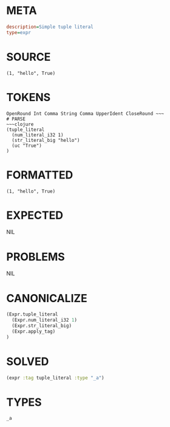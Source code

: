 # META
~~~ini
description=Simple tuple literal
type=expr
~~~
# SOURCE
~~~roc
(1, "hello", True)
~~~
# TOKENS
~~~text
OpenRound Int Comma String Comma UpperIdent CloseRound ~~~
# PARSE
~~~clojure
(tuple_literal
  (num_literal_i32 1)
  (str_literal_big "hello")
  (uc "True")
)
~~~
# FORMATTED
~~~roc
(1, "hello", True)
~~~
# EXPECTED
NIL
# PROBLEMS
NIL
# CANONICALIZE
~~~clojure
(Expr.tuple_literal
  (Expr.num_literal_i32 1)
  (Expr.str_literal_big)
  (Expr.apply_tag)
)
~~~
# SOLVED
~~~clojure
(expr :tag tuple_literal :type "_a")
~~~
# TYPES
~~~roc
_a
~~~
